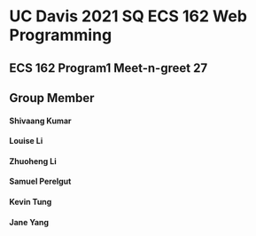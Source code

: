 # UC Davis 2021 SQ ECS 162 Web Programming
## ECS 162 Program1 Meet-n-greet 27

## Group Member
#### Shivaang Kumar
#### Louise Li
#### Zhuoheng Li
#### Samuel Perelgut
#### Kevin Tung
#### Jane Yang
